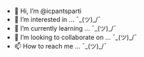 - 👋 Hi, I’m @icpantsparti
- 👀 I’m interested in ... ¯\_(ツ)_/¯
- 🌱 I’m currently learning ... ¯\_(ツ)_/¯
- 💞️ I’m looking to collaborate on ... ¯\_(ツ)_/¯
- 📫 How to reach me ... ¯\_(ツ)_/¯

<!---
icpantsparti/icpantsparti is a ✨ special ✨ repository because its `README.md` (this file) appears on your GitHub profile.
You can click the Preview link to take a look at your changes.
--->
